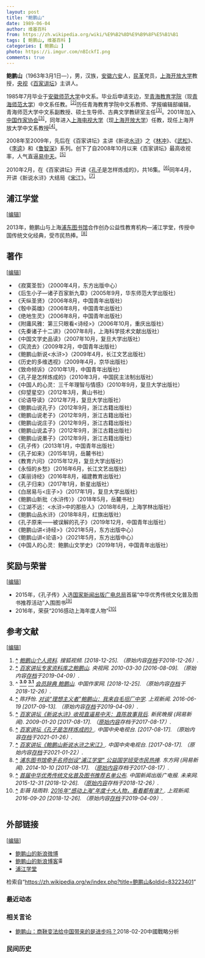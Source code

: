 ```yaml
---
layout: post
title: "鲍鹏山"
date: 1989-06-04
author: 维基百科
from: https://zh.wikipedia.org/wiki/%E9%B2%8D%E9%B9%8F%E5%B1%B1
tags: [ 鲍鹏山, 维基百科 ]
categories: [ 鲍鹏山 ]
photo: https://i.imgur.com/nBIckfI.png
comments: true
---
```

<div class="mw-content-ltr mw-parser-output" lang="zh" dir="ltr"><style data-mw-deduplicate="TemplateStyles:r83732082">.mw-parser-output .infobox-subbox{padding:0;border:none;margin:-3px;width:auto;min-width:100%;font-size:100%;clear:none;float:none;background-color:transparent}.mw-parser-output .infobox-3cols-child{margin:auto}.mw-parser-output .infobox .navbar{font-size:100%}body.skin-minerva .mw-parser-output .infobox-header,body.skin-minerva .mw-parser-output .infobox-subheader,body.skin-minerva .mw-parser-output .infobox-above,body.skin-minerva .mw-parser-output .infobox-title,body.skin-minerva .mw-parser-output .infobox-image,body.skin-minerva .mw-parser-output .infobox-full-data,body.skin-minerva .mw-parser-output .infobox-below{text-align:center}@media screen{html.skin-theme-clientpref-night .mw-parser-output .infobox-full-data:not(.notheme)>div:not(.notheme)[style]{background:#1f1f23!important;color:#f8f9fa}@media screen and (prefers-color-scheme:dark){html.skin-theme-clientpref-os .mw-parser-output .infobox-full-data:not(.notheme) div:not(.notheme){background:#1f1f23!important;color:#f8f9fa}}html.skin-theme-clientpref-night .mw-parser-output .infobox td div:not(.notheme)[style]{background:transparent!important;color:var(--color-base,#202122)}@media screen and (prefers-color-scheme:dark){html.skin-theme-clientpref-os .mw-parser-output .infobox td div:not(.notheme)[style]{background:transparent!important;color:var(--color-base,#202122)}}html.skin-theme-clientpref-night .mw-parser-output .infobox td div.NavHead:not(.notheme)[style]{background:transparent!important}}@media screen and (prefers-color-scheme:dark){html.skin-theme-clientpref-os .mw-parser-output .infobox td div.NavHead:not(.notheme)[style]{background:transparent!important}}@media(min-width:640px){body.skin--responsive .mw-parser-output .infobox-table{display:table!important}body.skin--responsive .mw-parser-output .infobox-table>caption{display:table-caption!important}body.skin--responsive .mw-parser-output .infobox-table>tbody{display:table-row-group}body.skin--responsive .mw-parser-output .infobox-table tr{display:table-row!important}body.skin--responsive .mw-parser-output .infobox-table th,body.skin--responsive .mw-parser-output .infobox-table td{padding-left:inherit;padding-right:inherit}}</style>
<p><b>鲍鹏山</b>（1963年3月1日<span class="useeditintro" title="Template:BLP editintro">—</span>），男，汉族，<a href="/wiki/%E5%AE%89%E5%BE%BD" class="mw-redirect" title="安徽">安徽</a><a href="/wiki/%E5%85%AD%E5%AE%89" class="mw-redirect" title="六安">六安</a>人，<a href="/wiki/%E4%B8%AD%E5%9B%BD%E5%9B%BD%E6%B0%91%E5%85%9A%E9%9D%A9%E5%91%BD%E5%A7%94%E5%91%98%E4%BC%9A" title="中国国民党革命委员会">民革</a>党员，<a href="/wiki/%E4%B8%8A%E6%B5%B7%E5%BC%80%E6%94%BE%E5%A4%A7%E5%AD%A6" title="上海开放大学">上海开放大学</a>教授，<a href="/wiki/%E5%A4%AE%E8%A7%86" class="mw-redirect" title="央视">央视</a>《<a href="/wiki/%E7%99%BE%E5%AE%B6%E8%AE%B2%E5%9D%9B" title="百家讲坛">百家讲坛</a>》主讲人。
</p>
<meta property="mw:PageProp/toc">
<div class="mw-heading mw-heading2"></div>
<p>1985年7月毕业于<a href="/wiki/%E5%AE%89%E5%BE%BD%E5%B8%88%E8%8C%83%E5%A4%A7%E5%AD%A6" title="安徽师范大学">安徽师范大学</a>中文系。毕业后申请支边，至<a href="/wiki/%E9%9D%92%E6%B5%B7%E6%95%99%E8%82%B2%E5%AD%A6%E9%99%A2" class="mw-redirect" title="青海教育学院">青海教育学院</a>（现<a href="/wiki/%E9%9D%92%E6%B5%B7%E5%B8%88%E8%8C%83%E5%A4%A7%E5%AD%A6" title="青海师范大学">青海师范大学</a>）中文系任教。<sup id="cite_ref-2" class="reference"><a href="#cite_note-2"><span class="cite-bracket">[</span>2<span class="cite-bracket">]</span></a></sup>历任青海教育学院中文系教师、学报编辑部编辑，青海师范大学中文系副教授、硕士生导师、古典文学教研室主任<sup id="cite_ref-zj_3-0" class="reference"><a href="#cite_note-zj-3"><span class="cite-bracket">[</span>3<span class="cite-bracket">]</span></a></sup>。2001年加入<a href="/wiki/%E4%B8%AD%E5%9B%BD%E4%BD%9C%E5%AE%B6%E5%8D%8F%E4%BC%9A" title="中国作家协会">中国作家协会</a><sup id="cite_ref-zj_3-1" class="reference"><a href="#cite_note-zj-3"><span class="cite-bracket">[</span>3<span class="cite-bracket">]</span></a></sup>，同年进入<a href="/wiki/%E4%B8%8A%E6%B5%B7%E7%94%B5%E8%A7%86%E5%A4%A7%E5%AD%A6" class="mw-redirect" title="上海电视大学">上海电视大学</a>（现<a href="/wiki/%E4%B8%8A%E6%B5%B7%E5%BC%80%E6%94%BE%E5%A4%A7%E5%AD%A6" title="上海开放大学">上海开放大学</a>）任教，现任上海开放大学中文系教授<sup id="cite_ref-4" class="reference"><a href="#cite_note-4"><span class="cite-bracket">[</span>4<span class="cite-bracket">]</span></a></sup>。
</p><p>2008年至2009年，先后在《百家讲坛》主讲《新说<a href="/wiki/%E6%B0%B4%E6%B5%92" class="mw-redirect" title="水浒">水浒</a>》之《<a href="/wiki/%E6%9E%97%E5%86%B2" title="林冲">林冲</a>》、《<a href="/wiki/%E6%AD%A6%E6%9D%BE" title="武松">武松</a>》、《<a href="/wiki/%E6%9D%8E%E9%80%B5" title="李逵">李逵</a>》和《<a href="/wiki/%E9%B2%81%E6%99%BA%E6%B7%B1" title="鲁智深">鲁智深</a>》系列。创下了自2008年10月以来《百家讲坛》最高收视率，人气直逼<a href="/wiki/%E6%98%93%E4%B8%AD%E5%A4%A9" title="易中天">易中天</a>。<sup id="cite_ref-5" class="reference"><a href="#cite_note-5"><span class="cite-bracket">[</span>5<span class="cite-bracket">]</span></a></sup>
</p><p>2010年2月，在《百家讲坛》开讲《<a href="/wiki/%E5%AD%94%E5%AD%90" title="孔子">孔子</a>是怎样炼成的》，共16集。<sup id="cite_ref-6" class="reference"><a href="#cite_note-6"><span class="cite-bracket">[</span>6<span class="cite-bracket">]</span></a></sup>同年4月，开讲《新说水浒》大结局《<a href="/wiki/%E5%AE%8B%E6%B1%9F" title="宋江">宋江</a>》。<sup id="cite_ref-7" class="reference"><a href="#cite_note-7"><span class="cite-bracket">[</span>7<span class="cite-bracket">]</span></a></sup>
</p>
<div class="mw-heading mw-heading2"><h2 id="浦江学堂"><span id=".E6.B5.A6.E6.B1.9F.E5.AD.A6.E5.A0.82"></span>浦江学堂</h2><span class="mw-editsection"><span class="mw-editsection-bracket">[</span><a href="/w/index.php?title=%E9%B2%8D%E9%B9%8F%E5%B1%B1&amp;action=edit&amp;section=2" title="编辑章节：浦江学堂"><span>编辑</span></a><span class="mw-editsection-bracket">]</span></span></div>
<p>2013年，鲍鹏山与上海<a href="/wiki/%E6%B5%A6%E4%B8%9C%E5%9B%BE%E4%B9%A6%E9%A6%86" title="浦东图书馆">浦东图书馆</a>合作创办公益性教育机构—浦江学堂，传授中国传统文化经典，受市民热捧。<sup id="cite_ref-8" class="reference"><a href="#cite_note-8"><span class="cite-bracket">[</span>8<span class="cite-bracket">]</span></a></sup>
</p>
<div class="mw-heading mw-heading2"><h2 id="著作"><span id=".E8.91.97.E4.BD.9C"></span>著作</h2><span class="mw-editsection"><span class="mw-editsection-bracket">[</span><a href="/w/index.php?title=%E9%B2%8D%E9%B9%8F%E5%B1%B1&amp;action=edit&amp;section=3" title="编辑章节：著作"><span>编辑</span></a><span class="mw-editsection-bracket">]</span></span></div>
<ul><li>《寂寞圣哲》（2000年4月，东方出版中心）</li>
<li>《后生小子—诸子百家新九章》（2005年9月，华东师范大学出版社）</li>
<li>《天纵圣贤》（2006年8月，中国青年出版社）</li>
<li>《彀中英雄》（2006年8月，中国青年出版社）</li>
<li>《绝地生灵》（2006年8月，中国青年出版社）</li>
<li>《附庸风雅：第三只眼看&lt;诗经&gt;》（2006年10月，重庆出版社）</li>
<li>《先秦诸子十二讲》（2007年8月，上海科学技术文献出版社）</li>
<li>《中国文学史品读》（2007年10月，复旦大学出版社）</li>
<li>《风流去》（2009年2月，中国青年出版社）</li>
<li>《鲍鹏山新说&lt;水浒&gt;》（2009年4月，长江文艺出版社）</li>
<li>《历史的多维透视》（2009年4月，京华出版社）</li>
<li>《致命倾诉》（2010年1月，中国青年出版社）</li>
<li>《孔子是怎样炼成的》（2010年3月，中国民主法制出版社）</li>
<li>《中国人的心灵：三千年理智与情感》（2010年9月，复旦大学出版社）</li>
<li>《仰望星空》（2012年3月，黄山书社）</li>
<li>《论语导读》（2012年7月，复旦大学出版社）</li>
<li>《鲍鹏山说孔子》（2012年9月，浙江古籍出版社）</li>
<li>《鲍鹏山说老子》（2012年9月，浙江古籍出版社）</li>
<li>《鲍鹏山说庄子》（2012年9月，浙江古籍出版社）</li>
<li>《鲍鹏山说孟子》（2012年9月，浙江古籍出版社）</li>
<li>《鲍鹏山说墨子》（2012年9月，浙江古籍出版社）</li>
<li>《孔子传》（2013年1月，中国青年出版社）</li>
<li>《孔子如来》（2015年1月，岳麓书社）</li>
<li>《教育六问》（2015年12月，复旦大学出版社）</li>
<li>《永恒的乡愁》（2016年6月，长江文艺出版社）</li>
<li>《美丽诗经》（2016年8月，福建教育出版社）</li>
<li>《孔子归来》（2017年1月，新星出版社）</li>
<li>《白居易与&lt;庄子&gt;》（2017年1月，复旦大学出版社）</li>
<li>《鲍鹏山新批〈水浒传〉》（2018年5月，岳麓书社）</li>
<li>《江湖不远：&lt;水浒&gt;中的那些人》（2018年6月，上海学林出版社）</li>
<li>《鲍鹏山品水浒》（2018年8月，红旗出版社）</li>
<li>《孔子原来——被误解的孔子》（2019年12月，中国青年出版社）</li>
<li>《鲍鹏山讲&lt;诗经&gt;》（2021年5月，东方出版中心）</li>
<li>《鲍鹏山讲&lt;论语&gt;》（2021年5月，东方出版中心）</li>
<li>《中国人的心灵：鲍鹏山文学史》（2019年1月，中国青年出版社）</li></ul>
<div class="mw-heading mw-heading2"><h2 id="奖励与荣誉"><span id=".E5.A5.96.E5.8A.B1.E4.B8.8E.E8.8D.A3.E8.AA.89"></span>奖励与荣誉</h2><span class="mw-editsection"><span class="mw-editsection-bracket">[</span><a href="/w/index.php?title=%E9%B2%8D%E9%B9%8F%E5%B1%B1&amp;action=edit&amp;section=4" title="编辑章节：奖励与荣誉"><span>编辑</span></a><span class="mw-editsection-bracket">]</span></span></div>
<ul><li>2015年，《孔子传》入选<a href="/wiki/%E5%9B%BD%E5%AE%B6%E6%96%B0%E9%97%BB%E5%87%BA%E7%89%88%E5%B9%BF%E7%94%B5%E6%80%BB%E5%B1%80" class="mw-redirect" title="国家新闻出版广电总局">国家新闻出版广电总局</a>首届“中华优秀传统文化普及图书推荐活动”入围图书<sup id="cite_ref-9" class="reference"><a href="#cite_note-9"><span class="cite-bracket">[</span>9<span class="cite-bracket">]</span></a></sup></li>
<li>2016年，荣获“2016感动上海年度人物”<sup id="cite_ref-10" class="reference"><a href="#cite_note-10"><span class="cite-bracket">[</span>10<span class="cite-bracket">]</span></a></sup></li></ul>
<div class="mw-heading mw-heading2"><h2 id="参考文献"><span id=".E5.8F.82.E8.80.83.E6.96.87.E7.8C.AE"></span>参考文献</h2><span class="mw-editsection"><span class="mw-editsection-bracket">[</span><a href="/w/index.php?title=%E9%B2%8D%E9%B9%8F%E5%B1%B1&amp;action=edit&amp;section=5" title="编辑章节：参考文献"><span>编辑</span></a><span class="mw-editsection-bracket">]</span></span></div>
<div class="reflist columns references-column-count references-column-count-2" style="-moz-column-count: 2; -webkit-column-count: 2; column-count: 2; list-style-type: decimal;">
<ol class="references">
<li id="cite_note-1"><span class="mw-cite-backlink"><b><a href="#cite_ref-1">^</a></b></span> <span class="reference-text"><cite class="citation web"><a rel="nofollow" class="external text" href="https://tv.sohu.com/star/MTE1MDM1NF8/Pz8=.shtml">鲍鹏山个人资料</a>. 搜狐视频.  <span class="reference-accessdate"> [<span class="nowrap">2018-12-25</span>]</span>. （原始内容<a rel="nofollow" class="external text" href="https://web.archive.org/web/20181226035249/https://tv.sohu.com/star/MTE1MDM1NF8/Pz8=.shtml">存档</a>于2018-12-26）.</cite><span title="ctx_ver=Z39.88-2004&amp;rfr_id=info%3Asid%2Fzh.wikipedia.org%3A%E9%B2%8D%E9%B9%8F%E5%B1%B1&amp;rft.btitle=%E9%B2%8D%E9%B9%8F%E5%B1%B1%E4%B8%AA%E4%BA%BA%E8%B5%84%E6%96%99&amp;rft.genre=unknown&amp;rft.pub=%E6%90%9C%E7%8B%90%E8%A7%86%E9%A2%91&amp;rft_id=https%3A%2F%2Ftv.sohu.com%2Fstar%2FMTE1MDM1NF8%2FPz8%3D.shtml&amp;rft_val_fmt=info%3Aofi%2Ffmt%3Akev%3Amtx%3Abook" class="Z3988"><span style="display:none;">&nbsp;</span></span></span>
</li>
<li id="cite_note-2"><span class="mw-cite-backlink"><b><a href="#cite_ref-2">^</a></b></span> <span class="reference-text"><cite class="citation web"><a rel="nofollow" class="external text" href="http://kejiao.cntv.cn/20100330/100128.shtml">百家讲坛专家资料库之鲍鹏山</a>. 央视网. 2010-03-30 <span class="reference-accessdate"> [<span class="nowrap">2016-08-09</span>]</span>. （原始内容<a rel="nofollow" class="external text" href="https://web.archive.org/web/20190409144023/http://kejiao.cntv.cn/20100330/100128.shtml">存档</a>于2019-04-09）.</cite><span title="ctx_ver=Z39.88-2004&amp;rfr_id=info%3Asid%2Fzh.wikipedia.org%3A%E9%B2%8D%E9%B9%8F%E5%B1%B1&amp;rft.btitle=%E7%99%BE%E5%AE%B6%E8%AE%B2%E5%9D%9B%E4%B8%93%E5%AE%B6%E8%B5%84%E6%96%99%E5%BA%93%E4%B9%8B%E9%B2%8D%E9%B9%8F%E5%B1%B1&amp;rft.date=2010-03-30&amp;rft.genre=unknown&amp;rft.pub=%E5%A4%AE%E8%A7%86%E7%BD%91&amp;rft_id=http%3A%2F%2Fkejiao.cntv.cn%2F20100330%2F100128.shtml&amp;rft_val_fmt=info%3Aofi%2Ffmt%3Akev%3Amtx%3Abook" class="Z3988"><span style="display:none;">&nbsp;</span></span></span>
</li>
<li id="cite_note-zj-3"><span class="mw-cite-backlink">^ <a href="#cite_ref-zj_3-0"><sup><b>3.0</b></sup></a> <a href="#cite_ref-zj_3-1"><sup><b>3.1</b></sup></a></span> <span class="reference-text"><cite class="citation web"><a rel="nofollow" class="external text" href="http://www.chinawriter.com.cn/n1/2016/0627/c404929-28488143.html">会员辞典 鲍鹏山</a>. 中国作家网.  <span class="reference-accessdate"> [<span class="nowrap">2018-12-25</span>]</span>. （原始内容<a rel="nofollow" class="external text" href="https://web.archive.org/web/20181226035320/http://www.chinawriter.com.cn/n1/2016/0627/c404929-28488143.html">存档</a>于2018-12-26）.</cite><span title="ctx_ver=Z39.88-2004&amp;rfr_id=info%3Asid%2Fzh.wikipedia.org%3A%E9%B2%8D%E9%B9%8F%E5%B1%B1&amp;rft.btitle=%E4%BC%9A%E5%91%98%E8%BE%9E%E5%85%B8+%E9%B2%8D%E9%B9%8F%E5%B1%B1&amp;rft.genre=unknown&amp;rft.pub=%E4%B8%AD%E5%9B%BD%E4%BD%9C%E5%AE%B6%E7%BD%91&amp;rft_id=http%3A%2F%2Fwww.chinawriter.com.cn%2Fn1%2F2016%2F0627%2Fc404929-28488143.html&amp;rft_val_fmt=info%3Aofi%2Ffmt%3Akev%3Amtx%3Abook" class="Z3988"><span style="display:none;">&nbsp;</span></span></span>
</li>
<li id="cite_note-4"><span class="mw-cite-backlink"><b><a href="#cite_ref-4">^</a></b></span> <span class="reference-text"><cite class="citation news">陈抒怡. <a rel="nofollow" class="external text" href="http://www.shobserver.com/news/detail?id=21194">对谈“理想主义者”鲍鹏山：我来自毛坦厂中学</a>. 上观新闻. 2016-06-19 <span class="reference-accessdate"> [<span class="nowrap">2017-09-13</span>]</span>. （原始内容<a rel="nofollow" class="external text" href="https://web.archive.org/web/20190409143804/https://www.shobserver.com/news/detail?id=21194">存档</a>于2019-04-09）.</cite><span title="ctx_ver=Z39.88-2004&amp;rfr_id=info%3Asid%2Fzh.wikipedia.org%3A%E9%B2%8D%E9%B9%8F%E5%B1%B1&amp;rft.atitle=%E5%AF%B9%E8%B0%88%E2%80%9C%E7%90%86%E6%83%B3%E4%B8%BB%E4%B9%89%E8%80%85%E2%80%9D%E9%B2%8D%E9%B9%8F%E5%B1%B1%EF%BC%9A%E6%88%91%E6%9D%A5%E8%87%AA%E6%AF%9B%E5%9D%A6%E5%8E%82%E4%B8%AD%E5%AD%A6&amp;rft.au=%E9%99%88%E6%8A%92%E6%80%A1&amp;rft.date=2016-06-19&amp;rft.genre=article&amp;rft_id=http%3A%2F%2Fwww.shobserver.com%2Fnews%2Fdetail%3Fid%3D21194&amp;rft_val_fmt=info%3Aofi%2Ffmt%3Akev%3Amtx%3Ajournal" class="Z3988"><span style="display:none;">&nbsp;</span></span></span>
</li>
<li id="cite_note-5"><span class="mw-cite-backlink"><b><a href="#cite_ref-5">^</a></b></span> <span class="reference-text"><cite class="citation news"><a rel="nofollow" class="external text" href="https://web.archive.org/web/20170817122712/http://news.163.com/09/0120/11/503K7RCH00012QEA.html">百家讲坛《新说水浒》收视直逼易中天：直陈故事背后</a>. 新民晚报 (网易新闻). 2009-01-20 <span class="reference-accessdate"> [<span class="nowrap">2017-08-17</span>]</span>. （<a rel="nofollow" class="external text" href="http://news.163.com/09/0120/11/503K7RCH00012QEA.html">原始内容</a>存档于2017-08-17）.</cite><span title="ctx_ver=Z39.88-2004&amp;rfr_id=info%3Asid%2Fzh.wikipedia.org%3A%E9%B2%8D%E9%B9%8F%E5%B1%B1&amp;rft.atitle=%E7%99%BE%E5%AE%B6%E8%AE%B2%E5%9D%9B%E3%80%8A%E6%96%B0%E8%AF%B4%E6%B0%B4%E6%B5%92%E3%80%8B%E6%94%B6%E8%A7%86%E7%9B%B4%E9%80%BC%E6%98%93%E4%B8%AD%E5%A4%A9%EF%BC%9A%E7%9B%B4%E9%99%88%E6%95%85%E4%BA%8B%E8%83%8C%E5%90%8E&amp;rft.date=2009-01-20&amp;rft.genre=article&amp;rft.jtitle=%E6%96%B0%E6%B0%91%E6%99%9A%E6%8A%A5&amp;rft_id=http%3A%2F%2Fnews.163.com%2F09%2F0120%2F11%2F503K7RCH00012QEA.html&amp;rft_val_fmt=info%3Aofi%2Ffmt%3Akev%3Amtx%3Ajournal" class="Z3988"><span style="display:none;">&nbsp;</span></span></span>
</li>
<li id="cite_note-6"><span class="mw-cite-backlink"><b><a href="#cite_ref-6">^</a></b></span> <span class="reference-text"><cite class="citation web"><a rel="nofollow" class="external text" href="http://tv.cctv.com/2012/12/15/VIDA1355519904383689.shtml">百家讲坛《孔子是怎样炼成的》</a>. 中国中央电视台.  <span class="reference-accessdate"> [<span class="nowrap">2017-08-17</span>]</span>. （原始内容<a rel="nofollow" class="external text" href="https://web.archive.org/web/20210126004003/https://tv.cctv.com/2012/12/15/VIDA1355519904383689.shtml">存档</a>于2021-01-26）.</cite><span title="ctx_ver=Z39.88-2004&amp;rfr_id=info%3Asid%2Fzh.wikipedia.org%3A%E9%B2%8D%E9%B9%8F%E5%B1%B1&amp;rft.btitle=%E7%99%BE%E5%AE%B6%E8%AE%B2%E5%9D%9B%E3%80%8A%E5%AD%94%E5%AD%90%E6%98%AF%E6%80%8E%E6%A0%B7%E7%82%BC%E6%88%90%E7%9A%84%E3%80%8B&amp;rft.genre=unknown&amp;rft.pub=%E4%B8%AD%E5%9B%BD%E4%B8%AD%E5%A4%AE%E7%94%B5%E8%A7%86%E5%8F%B0&amp;rft_id=http%3A%2F%2Ftv.cctv.com%2F2012%2F12%2F15%2FVIDA1355519904383689.shtml&amp;rft_val_fmt=info%3Aofi%2Ffmt%3Akev%3Amtx%3Abook" class="Z3988"><span style="display:none;">&nbsp;</span></span></span>
</li>
<li id="cite_note-7"><span class="mw-cite-backlink"><b><a href="#cite_ref-7">^</a></b></span> <span class="reference-text"><cite class="citation web"><a rel="nofollow" class="external text" href="http://tv.cctv.com/2013/07/02/VIDA1372756726263621.shtml">百家讲坛《鲍鹏山新说水浒之宋江》</a>. 中国中央电视台.  <span class="reference-accessdate"> [<span class="nowrap">2017-08-17</span>]</span>. （原始内容<a rel="nofollow" class="external text" href="https://web.archive.org/web/20210122134738/http://tv.cctv.com/2013/07/02/VIDA1372756726263621.shtml">存档</a>于2021-01-22）.</cite><span title="ctx_ver=Z39.88-2004&amp;rfr_id=info%3Asid%2Fzh.wikipedia.org%3A%E9%B2%8D%E9%B9%8F%E5%B1%B1&amp;rft.btitle=%E7%99%BE%E5%AE%B6%E8%AE%B2%E5%9D%9B%E3%80%8A%E9%B2%8D%E9%B9%8F%E5%B1%B1%E6%96%B0%E8%AF%B4%E6%B0%B4%E6%B5%92%E4%B9%8B%E5%AE%8B%E6%B1%9F%E3%80%8B&amp;rft.genre=unknown&amp;rft.pub=%E4%B8%AD%E5%9B%BD%E4%B8%AD%E5%A4%AE%E7%94%B5%E8%A7%86%E5%8F%B0&amp;rft_id=http%3A%2F%2Ftv.cctv.com%2F2013%2F07%2F02%2FVIDA1372756726263621.shtml&amp;rft_val_fmt=info%3Aofi%2Ffmt%3Akev%3Amtx%3Abook" class="Z3988"><span style="display:none;">&nbsp;</span></span></span>
</li>
<li id="cite_note-8"><span class="mw-cite-backlink"><b><a href="#cite_ref-8">^</a></b></span> <span class="reference-text"><cite class="citation news"><a rel="nofollow" class="external text" href="https://web.archive.org/web/20170817122747/http://news.163.com/14/1010/09/A86E2JHK00014SEH.html">浦东图书馆牵手名师创设"浦江学堂" 公益国学班受市民热捧</a>. 东方网 (网易新闻). 2014-10-10 <span class="reference-accessdate"> [<span class="nowrap">2017-08-17</span>]</span>. （<a rel="nofollow" class="external text" href="http://news.163.com/14/1010/09/A86E2JHK00014SEH.html">原始内容</a>存档于2017-08-17）.</cite><span title="ctx_ver=Z39.88-2004&amp;rfr_id=info%3Asid%2Fzh.wikipedia.org%3A%E9%B2%8D%E9%B9%8F%E5%B1%B1&amp;rft.atitle=%E6%B5%A6%E4%B8%9C%E5%9B%BE%E4%B9%A6%E9%A6%86%E7%89%B5%E6%89%8B%E5%90%8D%E5%B8%88%E5%88%9B%E8%AE%BE%22%E6%B5%A6%E6%B1%9F%E5%AD%A6%E5%A0%82%22+%E5%85%AC%E7%9B%8A%E5%9B%BD%E5%AD%A6%E7%8F%AD%E5%8F%97%E5%B8%82%E6%B0%91%E7%83%AD%E6%8D%A7&amp;rft.date=2014-10-10&amp;rft.genre=article&amp;rft.jtitle=%E4%B8%9C%E6%96%B9%E7%BD%91&amp;rft_id=http%3A%2F%2Fnews.163.com%2F14%2F1010%2F09%2FA86E2JHK00014SEH.html&amp;rft_val_fmt=info%3Aofi%2Ffmt%3Akev%3Amtx%3Ajournal" class="Z3988"><span style="display:none;">&nbsp;</span></span></span>
</li>
<li id="cite_note-9"><span class="mw-cite-backlink"><b><a href="#cite_ref-9">^</a></b></span> <span class="reference-text"><cite class="citation web"><a rel="nofollow" class="external text" href="https://web.archive.org/web/20181226134011/http://guoxue.k618.cn/gxws/201601/t20160101_6494535.htm">首届中华优秀传统文化普及图书推荐名单公布</a>. 中国新闻出版广电报. 未来网. 2015-12-31 <span class="reference-accessdate"> [<span class="nowrap">2018-12-26</span>]</span>. （<a rel="nofollow" class="external text" href="http://guoxue.k618.cn/gxws/201601/t20160101_6494535.htm">原始内容</a>存档于2018-12-26）.</cite><span title="ctx_ver=Z39.88-2004&amp;rfr_id=info%3Asid%2Fzh.wikipedia.org%3A%E9%B2%8D%E9%B9%8F%E5%B1%B1&amp;rft.atitle=%E9%A6%96%E5%B1%8A%E4%B8%AD%E5%8D%8E%E4%BC%98%E7%A7%80%E4%BC%A0%E7%BB%9F%E6%96%87%E5%8C%96%E6%99%AE%E5%8F%8A%E5%9B%BE%E4%B9%A6%E6%8E%A8%E8%8D%90%E5%90%8D%E5%8D%95%E5%85%AC%E5%B8%83&amp;rft.date=2015-12-31&amp;rft.genre=unknown&amp;rft.jtitle=%E4%B8%AD%E5%9B%BD%E6%96%B0%E9%97%BB%E5%87%BA%E7%89%88%E5%B9%BF%E7%94%B5%E6%8A%A5&amp;rft_id=http%3A%2F%2Fguoxue.k618.cn%2Fgxws%2F201601%2Ft20160101_6494535.htm&amp;rft_val_fmt=info%3Aofi%2Ffmt%3Akev%3Amtx%3Ajournal" class="Z3988"><span style="display:none;">&nbsp;</span></span></span>
</li>
<li id="cite_note-10"><span class="mw-cite-backlink"><b><a href="#cite_ref-10">^</a></b></span> <span class="reference-text"><cite class="citation news">彭薇 陆雨聆. <a rel="nofollow" class="external text" href="https://www.shobserver.com/news/detail?id=30998">2016年“感动上海”年度十大人物，看看都有谁？</a>. 上观新闻. 2016-09-20 <span class="reference-accessdate"> [<span class="nowrap">2018-12-26</span>]</span>. （原始内容<a rel="nofollow" class="external text" href="https://web.archive.org/web/20190409185336/https://www.shobserver.com/news/detail?id=30998">存档</a>于2019-04-09）.</cite><span title="ctx_ver=Z39.88-2004&amp;rfr_id=info%3Asid%2Fzh.wikipedia.org%3A%E9%B2%8D%E9%B9%8F%E5%B1%B1&amp;rft.atitle=2016%E5%B9%B4%E2%80%9C%E6%84%9F%E5%8A%A8%E4%B8%8A%E6%B5%B7%E2%80%9D%E5%B9%B4%E5%BA%A6%E5%8D%81%E5%A4%A7%E4%BA%BA%E7%89%A9%EF%BC%8C%E7%9C%8B%E7%9C%8B%E9%83%BD%E6%9C%89%E8%B0%81%EF%BC%9F&amp;rft.au=%E5%BD%AD%E8%96%87+%E9%99%86%E9%9B%A8%E8%81%86&amp;rft.date=2016-09-20&amp;rft.genre=article&amp;rft_id=https%3A%2F%2Fwww.shobserver.com%2Fnews%2Fdetail%3Fid%3D30998&amp;rft_val_fmt=info%3Aofi%2Ffmt%3Akev%3Amtx%3Ajournal" class="Z3988"><span style="display:none;">&nbsp;</span></span></span>
</li>
</ol></div>
<div class="mw-heading mw-heading2"><h2 id="外部链接"><span id=".E5.A4.96.E9.83.A8.E9.93.BE.E6.8E.A5"></span>外部链接</h2><span class="mw-editsection"><span class="mw-editsection-bracket">[</span><a href="/w/index.php?title=%E9%B2%8D%E9%B9%8F%E5%B1%B1&amp;action=edit&amp;section=6" title="编辑章节：外部链接"><span>编辑</span></a><span class="mw-editsection-bracket">]</span></span></div>
<ul><li><a rel="nofollow" class="external text" href="https://weibo.com/baopengshan">鲍鹏山的新浪微博</a></li>
<li><a rel="nofollow" class="external text" href="http://blog.sina.com.cn/bps2008">鲍鹏山的新浪博客</a><span class="skin-invert" typeof="mw:File"><span title="需註冊"><img alt="需註冊" src="//upload.wikimedia.org/wikipedia/commons/thumb/d/d6/Lock-gray-alt-2.svg/10px-Lock-gray-alt-2.svg.png" decoding="async" width="10" height="16" class="mw-file-element" srcset="//upload.wikimedia.org/wikipedia/commons/thumb/d/d6/Lock-gray-alt-2.svg/15px-Lock-gray-alt-2.svg.png 1.5x, //upload.wikimedia.org/wikipedia/commons/thumb/d/d6/Lock-gray-alt-2.svg/20px-Lock-gray-alt-2.svg.png 2x" data-file-width="512" data-file-height="813"></span></span></li>
<li><a rel="nofollow" class="external text" href="https://web.archive.org/web/20170817121830/http://www.pujiangxuetang.com/index.html">浦江学堂</a></li></ul>
<!-- 
NewPP limit report
Parsed by mw‐api‐ext.codfw.main‐569c956df9‐wrsr4
Cached time: 20240919092610
Cache expiry: 2592000
Reduced expiry: false
Complications: [show‐toc]
CPU time usage: 0.333 seconds
Real time usage: 0.429 seconds
Preprocessor visited node count: 3054/1000000
Post‐expand include size: 34028/2097152 bytes
Template argument size: 2605/2097152 bytes
Highest expansion depth: 20/100
Expensive parser function count: 0/500
Unstrip recursion depth: 0/20
Unstrip post‐expand size: 16108/5000000 bytes
Lua time usage: 0.136/10.000 seconds
Lua memory usage: 3899382/52428800 bytes
Number of Wikibase entities loaded: 1/400
-->
<!--
Transclusion expansion time report (%,ms,calls,template)
100.00%  383.355      1 -total
 50.59%  193.948      1 Template:Infobox_person
 39.35%  150.857      1 Template:Infobox_person/core
 35.03%  134.303      1 Template:Infobox
 25.77%   98.772      1 Template:Reflist
 16.46%   63.091      6 Template:Cite_web
 10.62%   40.715      5 Template:Br_separated_entries
 10.19%   39.077      1 Template:Wikidata_image
  7.44%   28.536      1 Template:Bd
  6.99%   26.801      1 Template:Sinaweibo
-->

<!-- Saved in parser cache with key zhwiki:pcache:idhash:5411847-0!canonical!zh and timestamp 20240919092610 and revision id 83223401. Rendering was triggered because: unknown
 -->
</div><!--esi <esi:include src="/esitest-fa8a495983347898/content" /> --><noscript><img src="https://login.wikimedia.org/wiki/Special:CentralAutoLogin/start?type=1x1" alt="" width="1" height="1" style="border: none; position: absolute;"></noscript>
<div class="printfooter" data-nosnippet="">检索自“<a dir="ltr" href="https://zh.wikipedia.org/w/index.php?title=鲍鹏山&amp;oldid=83223401">https://zh.wikipedia.org/w/index.php?title=鲍鹏山&amp;oldid=83223401</a>”</div><div id="recent-news"><h3>最近动态</h3><ul></ul></div><div id="open-opinion"><h3>相关言论</h3><ul><li><a href="https://nodebe4.github.io/opinion/2018-02-20/%E9%B2%8D%E9%B9%8F%E5%B1%B1-%E5%95%86%E9%9E%85%E5%8F%98%E6%B3%95%E7%BB%99%E4%B8%AD%E5%9B%BD%E5%B8%A6%E6%9D%A5%E7%9A%84%E6%98%AF%E8%BF%9B%E6%AD%A5%E5%90%97/" title="鲍鹏山">鲍鹏山：商鞅变法给中国带来的是进步吗？</a><time>2018-02-20</time><a class="tag">中國戰略分析</a></li>
</ul></div><div id="mjls-record"><h3>民间历史</h3><ul></ul></div>